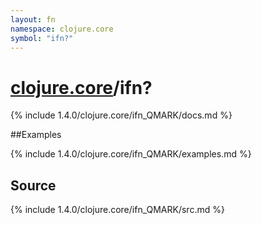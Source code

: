```yaml
---
layout: fn
namespace: clojure.core
symbol: "ifn?"
---
```


# [clojure.core](../)/ifn?

{% include 1.4.0/clojure.core/ifn_QMARK/docs.md %}

##Examples

{% include 1.4.0/clojure.core/ifn_QMARK/examples.md %}
## Source
{% include 1.4.0/clojure.core/ifn_QMARK/src.md %}

